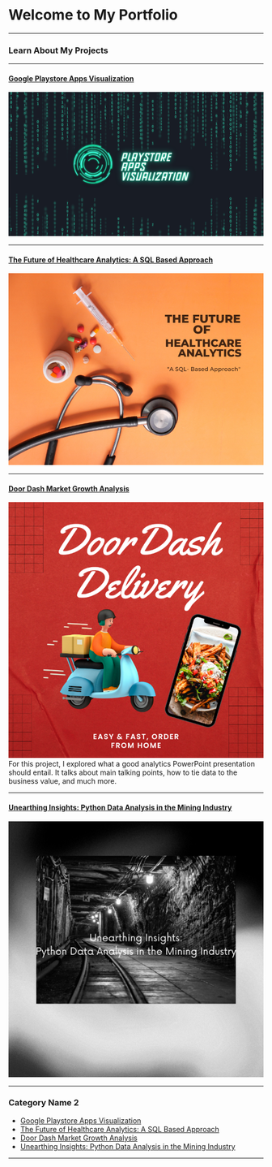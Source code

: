 # Welcome to My Portfolio

---

### Learn About My Projects

---
#### [Google Playstore Apps Visualization](https://public.tableau.com/app/profile/simran.pathak6739)
<img src="images/tableau.png?raw=true"/>

---
#### [The Future of Healthcare Analytics: A SQL Based Approach](https://www.linkedin.com/pulse/future-healthcare-analytics-sql-based-approach-simran-pathak/?trackingId=mMKCmXX9TuyBjquyzA71Bw%3D%3D)
<img src="images/the.png?raw=true"/>

---
#### [Door Dash Market Growth Analysis](https://www.linkedin.com/pulse/doordash-market-growth-analysis-simran-pathak/?trackingId=%2FdoKdFgRQ4K5SZovtwLvTA%3D%3D)
<img src="images/Red Simple 3D Food Delivery Order Instagram Post.png?raw=true"/>
For this project, I explored what a good analytics PowerPoint presentation should entail. It talks about main talking points, how to tie data to the business value, and much more. 

---
#### [Unearthing Insights: Python Data Analysis in the Mining Industry](https://www.linkedin.com/pulse/unearthing-insights-python-data-analysis-mining-industry-pathak/?trackingId=qwms2tAMQGetAjVRH%2B637g%3D%3D)
<img src="images/Manu.png?raw=true"/>



---

### Category Name 2

- [Google Playstore Apps Visualization](https://public.tableau.com/app/profile/simran.pathak6739)
- [The Future of Healthcare Analytics: A SQL Based Approach]([http://example.com/](https://www.linkedin.com/pulse/future-healthcare-analytics-sql-based-approach-simran-pathak/?trackingId=mMKCmXX9TuyBjquyzA71Bw%3D%3D))
- [Door Dash Market Growth Analysis](https://www.linkedin.com/pulse/doordash-market-growth-analysis-simran-pathak/?trackingId=%2FdoKdFgRQ4K5SZovtwLvTA%3D%3D)
- [Unearthing Insights: Python Data Analysis in the Mining Industry](https://www.linkedin.com/pulse/unearthing-insights-python-data-analysis-mining-industry-pathak/?trackingId=qwms2tAMQGetAjVRH%2B637g%3D%3D)
---




